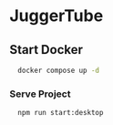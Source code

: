 # JuggerTube

## Start Docker

```sh
  docker compose up -d
```


### Serve Project
```sh
  npm run start:desktop
```
